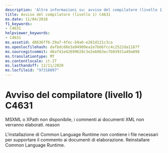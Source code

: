 ```yaml
---
description: 'Altre informazioni su: avviso del compilatore (livello 1) C4631'
title: Avviso del compilatore (livello 1) C4631
ms.date: 11/04/2016
f1_keywords:
- C4631
helpviewer_keywords:
- C4631
ms.assetid: d8636ff6-29a7-4fec-b9a6-e201d121c3ca
ms.openlocfilehash: dafbdc68e3a94909ea1e7bb6fcc4c2522da1167f
ms.sourcegitcommit: d6af41e42699628c3e2e6063ec7b03931a49a098
ms.translationtype: MT
ms.contentlocale: it-IT
ms.lasthandoff: 12/11/2020
ms.locfileid: "97318897"
---
```

# <a name="compiler-warning-level-1-c4631"></a>Avviso del compilatore (livello 1) C4631

MSXML o XPath non disponibile, i commenti ai documenti XML non verranno elaborati. reason

L'installazione di Common Language Runtime non contiene i file necessari per supportare il commento ai documenti di elaborazione. Reinstallare Common Language Runtime.
